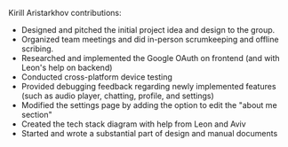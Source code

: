 Kirill Aristarkhov contributions:

- Designed and pitched the initial project idea and design to the group.
- Organized team meetings and did in-person scrumkeeping and offline scribing.
- Researched and implemented the Google OAuth on frontend (and with Leon's help on backend)
- Conducted cross-platform device testing
- Provided debugging feedback regarding newly implemented features (such as audio player, chatting, profile, and settings)
- Modified the settings page by adding the option to edit the "about me section"
- Created the tech stack diagram with help from Leon and Aviv
- Started and wrote a substantial part of design and manual documents
